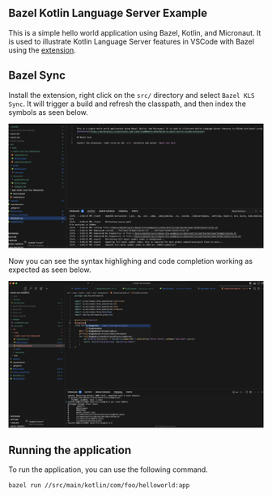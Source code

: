 ## Bazel Kotlin Language Server Example

This is a simple hello world application using Bazel, Kotlin, and Micronaut. It is used to illustrate Kotlin Language Server features in VSCode with Bazel using the [extension](https://marketplace.visualstudio.com/items?itemName=SridharMocherla.bazel-kotlin-vscode-extension).

## Bazel Sync

Install the extension, right click on the `src/` directory and select `Bazel KLS Sync`. It will trigger a build and refresh the classpath, and then index the symbols as seen below.

![Bazel Sync](./images/sync.png)

Now you can see the syntax highlighing and code completion working as expected as seen below.

![Code Completion](./images/completion.png)

## Running the application

To run the application, you can use the following command.

```bash
bazel run //src/main/kotlin/com/foo/helloworld:app
```

